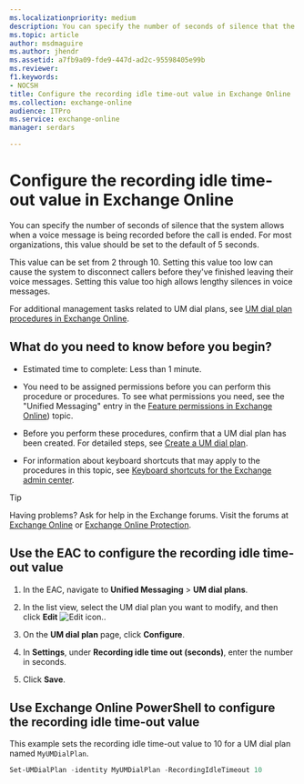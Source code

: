 ```yaml
---
ms.localizationpriority: medium
description: You can specify the number of seconds of silence that the system allows when a voice message is being recorded before the call is ended. For most organizations, this value should be set to the default of 5 seconds.
ms.topic: article
author: msdmaguire
ms.author: jhendr
ms.assetid: a7fb9a09-fde9-447d-ad2c-95598405e99b
ms.reviewer: 
f1.keywords:
- NOCSH
title: Configure the recording idle time-out value in Exchange Online
ms.collection: exchange-online
audience: ITPro
ms.service: exchange-online
manager: serdars

---
```


# Configure the recording idle time-out value in Exchange Online

You can specify the number of seconds of silence that the system allows when a voice message is being recorded before the call is ended. For most organizations, this value should be set to the default of 5 seconds.

This value can be set from 2 through 10. Setting this value too low can cause the system to disconnect callers before they've finished leaving their voice messages. Setting this value too high allows lengthy silences in voice messages.

For additional management tasks related to UM dial plans, see [UM dial plan procedures in Exchange Online](um-dial-plan-procedures.md).

## What do you need to know before you begin?

- Estimated time to complete: Less than 1 minute.

- You need to be assigned permissions before you can perform this procedure or procedures. To see what permissions you need, see the "Unified Messaging" entry in the [Feature permissions in Exchange Online](../../permissions-exo/feature-permissions.md)) topic.

- Before you perform these procedures, confirm that a UM dial plan has been created. For detailed steps, see [Create a UM dial plan](create-um-dial-plan.md).

- For information about keyboard shortcuts that may apply to the procedures in this topic, see [Keyboard shortcuts for the Exchange admin center](../../accessibility/keyboard-shortcuts-in-admin-center.md).

> [!TIP]
> Having problems? Ask for help in the Exchange forums. Visit the forums at [Exchange Online](https://social.technet.microsoft.com/forums/msonline/home?forum=onlineservicesexchange) or [Exchange Online Protection](https://social.technet.microsoft.com/forums/forefront/home?forum=FOPE).

## Use the EAC to configure the recording idle time-out value

1. In the EAC, navigate to **Unified Messaging** \> **UM dial plans**.

2. In the list view, select the UM dial plan you want to modify, and then click **Edit** ![Edit icon.](../../media/ITPro_EAC_EditIcon.gif).

3. On the **UM dial plan** page, click **Configure**.

4. In **Settings**, under **Recording idle time out (seconds)**, enter the number in seconds.

5. Click **Save**.

## Use Exchange Online PowerShell to configure the recording idle time-out value

This example sets the recording idle time-out value to 10 for a UM dial plan named `MyUMDialPlan`.

```PowerShell
Set-UMDialPlan -identity MyUMDialPlan -RecordingIdleTimeout 10
```
